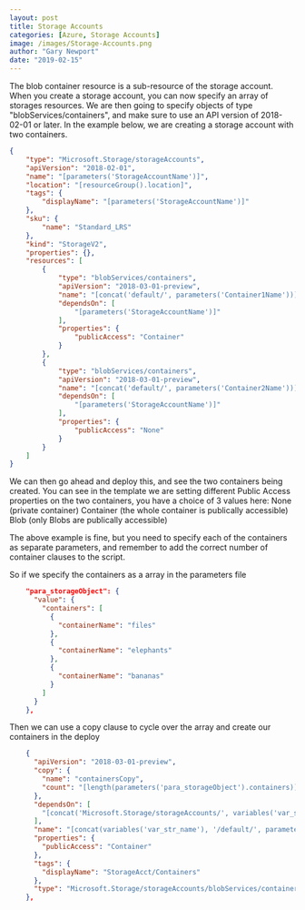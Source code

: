 ```yaml
---
layout: post
title: Storage Accounts
categories: [Azure, Storage Accounts]
image: /images/Storage-Accounts.png
author: "Gary Newport"
date: "2019-02-15"
---
```


The blob container resource is a sub-resource of the storage account. When you create a storage account, you can now specify an array of storages resources. We are then going to specify objects of type "blobServices/containers", and make sure to use an API version of 2018-02-01 or later.
In the example below, we are creating a storage account with two containers.

```Json
{
    "type": "Microsoft.Storage/storageAccounts",
    "apiVersion": "2018-02-01",
    "name": "[parameters('StorageAccountName')]",
    "location": "[resourceGroup().location]",
    "tags": {
        "displayName": "[parameters('StorageAccountName')]"
    },
    "sku": {
        "name": "Standard_LRS"
    },
    "kind": "StorageV2",
    "properties": {},
    "resources": [
        {
            "type": "blobServices/containers",
            "apiVersion": "2018-03-01-preview",
            "name": "[concat('default/', parameters('Container1Name'))]",
            "dependsOn": [
                "[parameters('StorageAccountName')]"
            ],
            "properties": {
                "publicAccess": "Container"
            }
        },
        {
            "type": "blobServices/containers",
            "apiVersion": "2018-03-01-preview",
            "name": "[concat('default/', parameters('Container2Name'))]",
            "dependsOn": [
                "[parameters('StorageAccountName')]"
            ],
            "properties": {
                "publicAccess": "None"
            }
        }
    ]
}

```

We can then go ahead and deploy this, and see the two containers being created. You can see in the template we are setting different Public Access properties on the two containers, you have a choice of 3 values here:
None (private container)
Container (the whole container is publically accessible)
Blob (only Blobs are publically accessible)

The above example is fine, but you need to specify each of the containers as separate parameters, and remember to add the correct number of container clauses to the script.

So if we specify the containers as a array in the parameters file

```Json
    "para_storageObject": {
      "value": {
        "containers": [
          {
            "containerName": "files"
          },
          {
            "containerName": "elephants"
          },
          {
            "containerName": "bananas"
          }
        ]
      }
    },
```

Then we can use a copy clause to cycle over the array and create our containers in the deploy

```Json
    {
      "apiVersion": "2018-03-01-preview",
      "copy": {
        "name": "containersCopy",
        "count": "[length(parameters('para_storageObject').containers)]"
      },
      "dependsOn": [
        "[concat('Microsoft.Storage/storageAccounts/', variables('var_str_name'))]"
      ],
      "name": "[concat(variables('var_str_name'), '/default/', parameters('para_storageObject').containers[copyIndex()].containerName)]",
      "properties": {
        "publicAccess": "Container"
      },
      "tags": {
        "displayName": "StorageAcct/Containers"
      },
      "type": "Microsoft.Storage/storageAccounts/blobServices/containers"
    },
```

